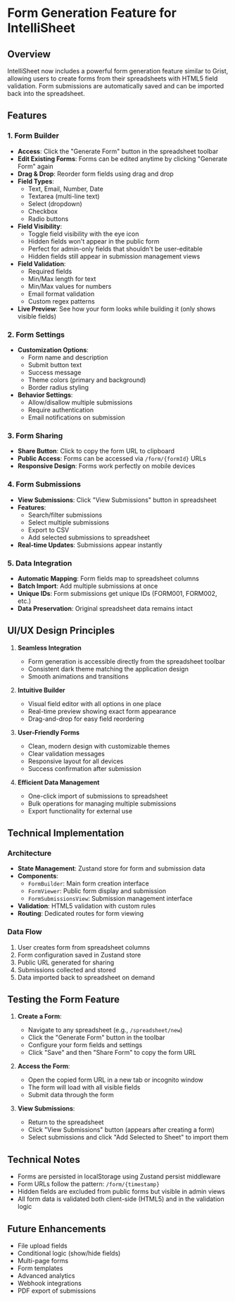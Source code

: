 # Form Generation Feature for IntelliSheet

## Overview
IntelliSheet now includes a powerful form generation feature similar to Grist, allowing users to create forms from their spreadsheets with HTML5 field validation. Form submissions are automatically saved and can be imported back into the spreadsheet.

## Features

### 1. Form Builder
- **Access**: Click the "Generate Form" button in the spreadsheet toolbar
- **Edit Existing Forms**: Forms can be edited anytime by clicking "Generate Form" again
- **Drag & Drop**: Reorder form fields using drag and drop
- **Field Types**: 
  - Text, Email, Number, Date
  - Textarea (multi-line text)
  - Select (dropdown)
  - Checkbox
  - Radio buttons
- **Field Visibility**:
  - Toggle field visibility with the eye icon
  - Hidden fields won't appear in the public form
  - Perfect for admin-only fields that shouldn't be user-editable
  - Hidden fields still appear in submission management views
- **Field Validation**:
  - Required fields
  - Min/Max length for text
  - Min/Max values for numbers
  - Email format validation
  - Custom regex patterns
- **Live Preview**: See how your form looks while building it (only shows visible fields)

### 2. Form Settings
- **Customization Options**:
  - Form name and description
  - Submit button text
  - Success message
  - Theme colors (primary and background)
  - Border radius styling
- **Behavior Settings**:
  - Allow/disallow multiple submissions
  - Require authentication
  - Email notifications on submission

### 3. Form Sharing
- **Share Button**: Click to copy the form URL to clipboard
- **Public Access**: Forms can be accessed via `/form/{formId}` URLs
- **Responsive Design**: Forms work perfectly on mobile devices

### 4. Form Submissions
- **View Submissions**: Click "View Submissions" button in spreadsheet
- **Features**:
  - Search/filter submissions
  - Select multiple submissions
  - Export to CSV
  - Add selected submissions to spreadsheet
- **Real-time Updates**: Submissions appear instantly

### 5. Data Integration
- **Automatic Mapping**: Form fields map to spreadsheet columns
- **Batch Import**: Add multiple submissions at once
- **Unique IDs**: Form submissions get unique IDs (FORM001, FORM002, etc.)
- **Data Preservation**: Original spreadsheet data remains intact

## UI/UX Design Principles

1. **Seamless Integration**
   - Form generation is accessible directly from the spreadsheet toolbar
   - Consistent dark theme matching the application design
   - Smooth animations and transitions

2. **Intuitive Builder**
   - Visual field editor with all options in one place
   - Real-time preview showing exact form appearance
   - Drag-and-drop for easy field reordering

3. **User-Friendly Forms**
   - Clean, modern design with customizable themes
   - Clear validation messages
   - Responsive layout for all devices
   - Success confirmation after submission

4. **Efficient Data Management**
   - One-click import of submissions to spreadsheet
   - Bulk operations for managing multiple submissions
   - Export functionality for external use

## Technical Implementation

### Architecture
- **State Management**: Zustand store for form and submission data
- **Components**:
  - `FormBuilder`: Main form creation interface
  - `FormViewer`: Public form display and submission
  - `FormSubmissionsView`: Submission management interface
- **Validation**: HTML5 validation with custom rules
- **Routing**: Dedicated routes for form viewing

### Data Flow
1. User creates form from spreadsheet columns
2. Form configuration saved in Zustand store
3. Public URL generated for sharing
4. Submissions collected and stored
5. Data imported back to spreadsheet on demand

## Testing the Form Feature

1. **Create a Form**:
   - Navigate to any spreadsheet (e.g., `/spreadsheet/new`)
   - Click the "Generate Form" button in the toolbar
   - Configure your form fields and settings
   - Click "Save" and then "Share Form" to copy the form URL

2. **Access the Form**:
   - Open the copied form URL in a new tab or incognito window
   - The form will load with all visible fields
   - Submit data through the form

3. **View Submissions**:
   - Return to the spreadsheet
   - Click "View Submissions" button (appears after creating a form)
   - Select submissions and click "Add Selected to Sheet" to import them

## Technical Notes

- Forms are persisted in localStorage using Zustand persist middleware
- Form URLs follow the pattern: `/form/{timestamp}`
- Hidden fields are excluded from public forms but visible in admin views
- All form data is validated both client-side (HTML5) and in the validation logic

## Future Enhancements
- File upload fields
- Conditional logic (show/hide fields)
- Multi-page forms
- Form templates
- Advanced analytics
- Webhook integrations
- PDF export of submissions